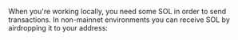 When you're working locally, you need some SOL in order to send transactions. In non-mainnet environments you can receive SOL by airdropping it to your address:


